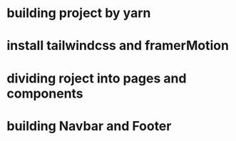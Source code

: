 # building project by yarn
# install tailwindcss and framerMotion
# dividing roject into pages and components
# building Navbar and Footer